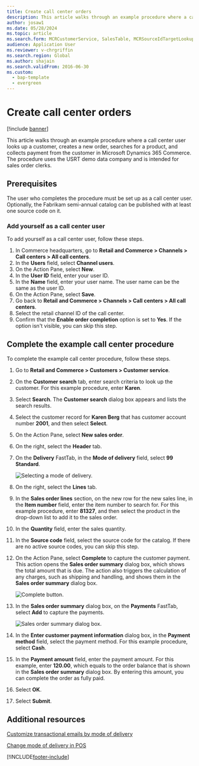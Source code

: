 ```yaml
--- 
title: Create call center orders
description: This article walks through an example procedure where a call center user looks up a customer, creates a new order, searches for a product, and collects payment from the customer in Microsoft Dynamics 365 Commerce. 
author: josaw1
ms.date: 05/28/2024
ms.topic: article
ms.search.form: MCRCustomerService, SalesTable, MCRSourceIdTargetLookup, MCRSalesQuickQuote, MCRSalesOrderRecap, MCRCustPaymDialog, MCRCustPaymLookup   
audience: Application User
ms.reviewer: v-chrgriffin
ms.search.region: Global
ms.author: shajain
ms.search.validFrom: 2016-06-30 
ms.custom: 
  - bap-template
  - evergreen
---
```

# Create call center orders

[!include [banner](../includes/banner.md)]

This article walks through an example procedure where a call center user looks up a customer, creates a new order, searches for a product, and collects payment from the customer in Microsoft Dynamics 365 Commerce. The procedure uses the USRT demo data company and is intended for sales order clerks. 

## Prerequisites

The user who completes the procedure must be set up as a call center user. Optionally, the Fabrikam semi-annual catalog can be published with at least one source code on it.

### Add yourself as a call center user

To add yourself as a call center user, follow these steps.

1. In Commerce headquarters, go to **Retail and Commerce \> Channels \> Call centers \> All call centers**.
1. In the **Users** field, select **Channel users**.
1. On the Action Pane, select **New**.
1. In the **User ID** field, enter your user ID.
1. In the **Name** field, enter your user name. The user name can be the same as the user ID.
1. On the Action Pane, select **Save**.
1. Go back to **Retail and Commerce \> Channels \> Call centers \> All call centers**.
1. Select the retail channel ID of the call center.
1. Confirm that the **Enable order completion** option is set to **Yes**. If the option isn't visible, you can skip this step.

## Complete the example call center procedure

To complete the example call center procedure, follow these steps.

1. Go to **Retail and Commerce \> Customers \> Customer service**.
1. On the **Customer search** tab, enter search criteria to look up the customer. For this example procedure, enter **Karen**.
1. Select **Search**. The **Customer search** dialog box appears and lists the search results.
1. Select the customer record for **Karen Berg** that has customer account number **2001**, and then select **Select**.
1. On the Action Pane, select **New sales order**.
1. On the right, select the **Header** tab.
1. On the **Delivery** FastTab, in the **Mode of delivery** field, select **99 Standard**.

    ![Selecting a mode of delivery.](../media/Select_Mode_of_Delivery.png)

1. On the right, select the **Lines** tab.
1. In the **Sales order lines** section, on the new row for the new sales line, in the **Item number** field, enter the item number to search for. For this example procedure, enter **81327**, and then select the product in the drop-down list to add it to the sales order.
1. In the **Quantity** field, enter the sales quantity.
1. In the **Source code** field, select the source code for the catalog. If there are no active source codes, you can skip this step.
1. On the Action Pane, select **Complete** to capture the customer payment. This action opens the **Sales order summary** dialog box, which shows the total amount that is due. The action also triggers the calculation of any charges, such as shipping and handling, and shows them in the **Sales order summary** dialog box.

    ![Complete button.](../media/Complete_button.png)

1. In the **Sales order summary** dialog box, on the **Payments** FastTab, select **Add** to capture the payments.

    ![Sales order summary dialog box.](../media/order_summary.png)

1. In the **Enter customer payment information** dialog box, in the **Payment method** field, select the payment method. For this example procedure, select **Cash**.
1. In the **Payment amount** field, enter the payment amount. For this example, enter **120.00**, which equals to the order balance that is shown in the **Sales order summary** dialog box. By entering this amount, you can complete the order as fully paid.
1. Select **OK**.
1. Select **Submit**.

## Additional resources

[Customize transactional emails by mode of delivery](../customize-email-delivery-mode.md)

[Change mode of delivery in POS](../pos-change-delivery-mode.md)

[!INCLUDE[footer-include](../../includes/footer-banner.md)]
